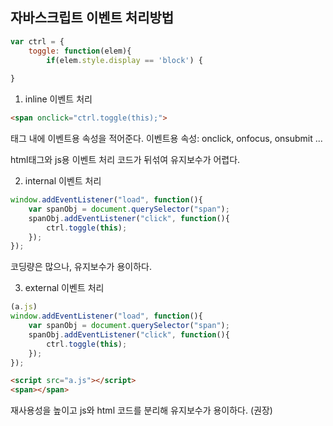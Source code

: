 ## 자바스크립트 이벤트 처리방법

```js
var ctrl = {
	toggle: function(elem){
		if(elem.style.display == 'block') {
		
}
```
1. inline 이벤트 처리
```html
<span onclick="ctrl.toggle(this);">
```
태그 내에 이벤트용 속성을 적어준다.
이벤트용 속성: onclick, onfocus, onsubmit ...

html태그와 js용 이벤트 처리 코드가 뒤섞여 유지보수가 어렵다. 

2. internal 이벤트 처리
```js
window.addEventListener("load", function(){
	var spanObj = document.querySelector("span");
	spanObj.addEventListener("click", function(){
		ctrl.toggle(this);
	});
});
```
코딩량은 많으나, 유지보수가 용이하다. 

3. external 이벤트 처리

```js
(a.js)
window.addEventListener("load", function(){
	var spanObj = document.querySelector("span");
	spanObj.addEventListener("click", function(){
		ctrl.toggle(this);
	});
});
```
```html
<script src="a.js"></script>
<span></span>
```
재사용성을 높이고 js와 html 코드를 분리해 유지보수가 용이하다. (권장)
<!--stackedit_data:
eyJoaXN0b3J5IjpbLTM5NDg2MjY2Ml19
-->
